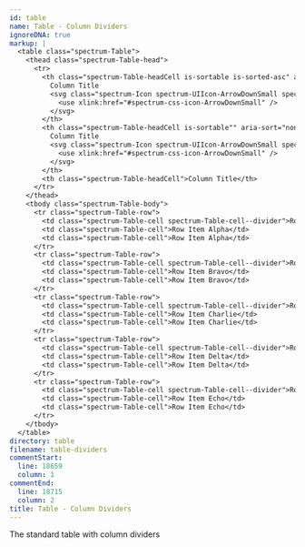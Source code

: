 ```yaml
---
id: table
name: Table - Column Dividers
ignoreDNA: true
markup: |
  <table class="spectrum-Table">
    <thead class="spectrum-Table-head">
      <tr>
        <th class="spectrum-Table-headCell is-sortable is-sorted-asc" aria-sort="ascending" tabindex="0">
          Column Title
          <svg class="spectrum-Icon spectrum-UIIcon-ArrowDownSmall spectrum-Table-sortedIcon" focusable="false" aria-hidden="true">
            <use xlink:href="#spectrum-css-icon-ArrowDownSmall" />
          </svg>
        </th>
        <th class="spectrum-Table-headCell is-sortable"" aria-sort="none" tabindex="0">
          Column Title
          <svg class="spectrum-Icon spectrum-UIIcon-ArrowDownSmall spectrum-Table-sortedIcon" focusable="false" aria-hidden="true">
            <use xlink:href="#spectrum-css-icon-ArrowDownSmall" />
          </svg>
        </th>
        <th class="spectrum-Table-headCell">Column Title</th>
      </tr>
    </thead>
    <tbody class="spectrum-Table-body">
      <tr class="spectrum-Table-row">
        <td class="spectrum-Table-cell spectrum-Table-cell--divider">Row Item Alpha</td>
        <td class="spectrum-Table-cell">Row Item Alpha</td>
        <td class="spectrum-Table-cell">Row Item Alpha</td>
      </tr>
      <tr class="spectrum-Table-row">
        <td class="spectrum-Table-cell spectrum-Table-cell--divider">Row Item Bravo</td>
        <td class="spectrum-Table-cell">Row Item Bravo</td>
        <td class="spectrum-Table-cell">Row Item Bravo</td>
      </tr>
      <tr class="spectrum-Table-row">
        <td class="spectrum-Table-cell spectrum-Table-cell--divider">Row Item Charlie</td>
        <td class="spectrum-Table-cell">Row Item Charlie</td>
        <td class="spectrum-Table-cell">Row Item Charlie</td>
      </tr>
      <tr class="spectrum-Table-row">
        <td class="spectrum-Table-cell spectrum-Table-cell--divider">Row Item Delta</td>
        <td class="spectrum-Table-cell">Row Item Delta</td>
        <td class="spectrum-Table-cell">Row Item Delta</td>
      </tr>
      <tr class="spectrum-Table-row">
        <td class="spectrum-Table-cell spectrum-Table-cell--divider">Row Item Echo</td>
        <td class="spectrum-Table-cell">Row Item Echo</td>
        <td class="spectrum-Table-cell">Row Item Echo</td>
      </tr>
    </tbody>
  </table>
directory: table
filename: table-dividers
commentStart:
  line: 18659
  column: 1
commentEnd:
  line: 18715
  column: 2
title: Table - Column Dividers
---
```

The standard table with column dividers